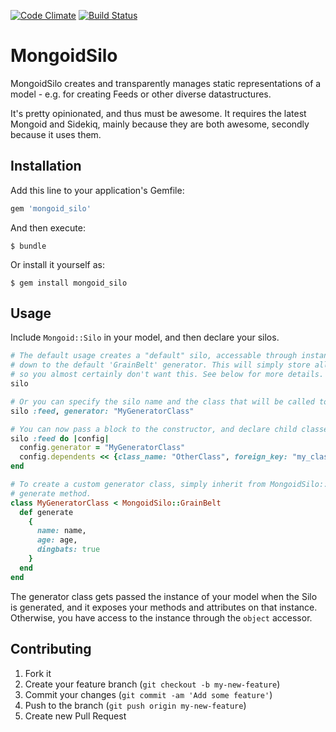 [![Code Climate](https://codeclimate.com/badge.png)](https://codeclimate.com/github/musicglue/mongoid_silo) [![Build Status](https://travis-ci.org/musicglue/mongoid_silo.png?branch=master)](https://travis-ci.org/musicglue/mongoid_silo)
# MongoidSilo

MongoidSilo creates and transparently manages static representations of a model - e.g. for creating Feeds or other diverse datastructures.

It's pretty opinionated, and thus must be awesome. It requires the latest Mongoid and Sidekiq, mainly because they are both awesome, secondly because it uses them.

## Installation

Add this line to your application's Gemfile:

```ruby
gem 'mongoid_silo'
```

And then execute:

    $ bundle

Or install it yourself as:

    $ gem install mongoid_silo

## Usage

Include ```Mongoid::Silo``` in your model, and then declare your silos.

```ruby
# The default usage creates a "default" silo, accessable through instance#default_silo that will call
# down to the default 'GrainBelt' generator. This will simply store all the attributes on your model,
# so you almost certainly don't want this. See below for more details.
silo

# Or you can specify the silo name and the class that will be called to populate it, like so...
silo :feed, generator: "MyGeneratorClass"

# You can now pass a block to the constructor, and declare child classes that will cause this silo to be updated:
silo :feed do |config|
  config.generator = "MyGeneratorClass"
  config.dependents << {class_name: "OtherClass", foreign_key: "my_class_id"}
end

# To create a custom generator class, simply inherit from MongoidSilo::GrainBelt and override the
# generate method.
class MyGeneratorClass < MongoidSilo::GrainBelt
  def generate
    {
      name: name,
      age: age,
      dingbats: true
    }
  end
end
```
The generator class gets passed the instance of your model when the Silo is generated, and it exposes
your methods and attributes on that instance. Otherwise, you have access to the instance through the ```object``` accessor.


## Contributing

1. Fork it
2. Create your feature branch (`git checkout -b my-new-feature`)
3. Commit your changes (`git commit -am 'Add some feature'`)
4. Push to the branch (`git push origin my-new-feature`)
5. Create new Pull Request
